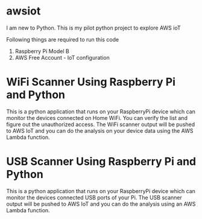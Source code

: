# awsiot

I am new to Python. This is my pilot python project to explore AWS ioT

Following things are required to run this code 

1. Raspberry Pi Model B
2. AWS Free Account - IoT configuration

WiFi Scanner Using Raspberry Pi and Python
==========================================

This is a python application that runs on your RaspberryPi device which can monitor the devices connected on Home WiFi. You can verify the list and figure out the unauthorized access. The WiFi scanner output will be pushed to AWS IoT and you can do the analysis on your device data using the AWS Lambda function.

USB Scanner Using Raspberry Pi and Python
==========================================

This is a python application that runs on your RaspberryPi device which can monitor the devices connected USB ports of your Pi. The USB scanner output will be pushed to AWS IoT and you can do the analysis using an AWS Lambda function.
